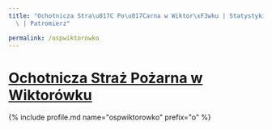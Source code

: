 ```yaml
---
title: "Ochotnicza Stra\u017C Po\u017Carna w Wiktor\xF3wku | Statystyki patronite.pl\
  \ | Patromierz"

permalink: /ospwiktorowko
---
```


# [Ochotnicza Straż Pożarna w Wiktorówku](https://patronite.pl/ospwiktorowko)

{% include profile.md name="ospwiktorowko" prefix="o" %}
